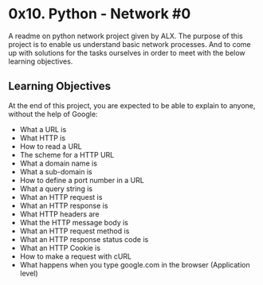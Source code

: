 # 0x10. Python - Network #0
A readme on python network project given by ALX. The purpose of this project is to enable us understand basic network processes. And to come up with solutions for the tasks ourselves in order to meet with the below learning objectives.

## Learning Objectives
At the end of this project, you are expected to be able to explain to anyone, without the help of Google:
* What a URL is
* What HTTP is
* How to read a URL
* The scheme for a HTTP URL
* What a domain name is
* What a sub-domain is
* How to define a port number in a URL
* What a query string is
* What an HTTP request is
* What an HTTP response is
* What HTTP headers are
* What the HTTP message body is
* What an HTTP request method is
* What an HTTP response status code is
* What an HTTP Cookie is
* How to make a request with cURL
* What happens when you type google.com in the browser (Application level)
